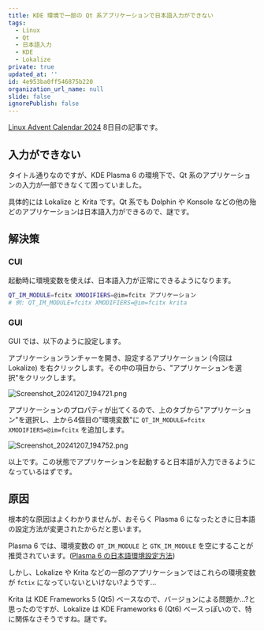 ```yaml
---
title: KDE 環境で一部の Qt 系アプリケーションで日本語入力ができない
tags:
  - Linux
  - Qt
  - 日本語入力
  - KDE
  - Lokalize
private: true
updated_at: ''
id: 4e953ba0ff546875b220
organization_url_name: null
slide: false
ignorePublish: false
---
```


[Linux Advent Calendar 2024](https://qiita.com/advent-calendar/2024/linux) 8日目の記事です。

## 入力ができない

タイトル通りなのですが、KDE Plasma 6 の環境下で、Qt 系のアプリケーションの入力が一部できなくて困っていました。

具体的には Lokalize と Krita です。Qt 系でも Dolphin や Konsole などの他の殆どのアプリケーションは日本語入力ができるので、謎です。

## 解決策

### CUI

起動時に環境変数を使えば、日本語入力が正常にできるようになります。

```sh
QT_IM_MODULE=fcitx XMODIFIERS=@im=fcitx アプリケーション
# 例: QT_IM_MODULE=fcitx XMODIFIERS=@im=fcitx krita
```

### GUI

GUI では、以下のように設定します。

アプリケーションランチャーを開き、設定するアプリケーション (今回は Lokalize) を右クリックします。その中の項目から、"アプリケーションを選択"をクリックします。

![Screenshot_20241207_194721.png](https://qiita-image-store.s3.ap-northeast-1.amazonaws.com/0/2769460/209817b4-136d-438e-c5e8-b2d622dda1e6.png)

アプリケーションのプロパティが出てくるので、上のタブから"アプリケーション"を選択し、上から4個目の"環境変数"に `QT_IM_MODULE=fcitx XMODIFIERS=@im=fcitx` を追加します。

![Screenshot_20241207_194752.png](https://qiita-image-store.s3.ap-northeast-1.amazonaws.com/0/2769460/241212b9-6e09-6ca0-6407-34600098e021.png)

以上です。この状態でアプリケーションを起動すると日本語が入力できるようになっているはずです。

## 原因

根本的な原因はよくわかりませんが、おそらく Plasma 6 になったときに日本語の設定方法が変更されたからだと思います。

Plasma 6 では、環境変数の `QT_IM_MODULE` と `GTK_IM_MODULE` を空にすることが推奨されています。([Plasma 6 の日本語環境設定方法](https://zenn.dev/phanect/articles/b71be371a061ff#3.-確認))

しかし、Lokalize や Krita などの一部のアプリケーションではこれらの環境変数が `fctix` になっていないといけない?ようです…

Krita は KDE Frameworks 5 (Qt5) ベースなので、バージョンによる問題か…?と思ったのですが、Lokalize は KDE Frameworks 6 (Qt6) ベースっぽいので、特に関係なさそうですね。謎です。
